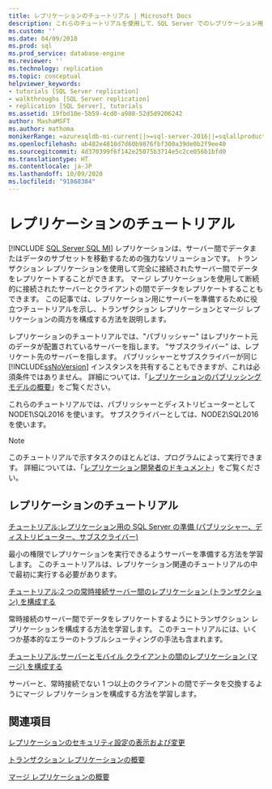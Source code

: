 ```yaml
---
title: レプリケーションのチュートリアル | Microsoft Docs
description: これらのチュートリアルを使用して、SQL Server でのレプリケーション用にサーバーを準備し、トランザクションとマージの両方のレプリケーションを構成する方法について説明します。
ms.custom: ''
ms.date: 04/09/2018
ms.prod: sql
ms.prod_service: database-engine
ms.reviewer: ''
ms.technology: replication
ms.topic: conceptual
helpviewer_keywords:
- tutorials [SQL Server replication]
- walkthroughs [SQL Server replication]
- replication [SQL Server], tutorials
ms.assetid: 19fbd10e-5b59-4cd0-a988-52d5d9206242
author: MashaMSFT
ms.author: mathoma
monikerRange: =azuresqldb-mi-current||>=sql-server-2016||=sqlallproducts-allversions
ms.openlocfilehash: ab482e4818d7d60b9876fbf300a39de0b2f9ee40
ms.sourcegitcommit: 4d370399f6f142e25075b3714e5c2ce056b1bfd0
ms.translationtype: HT
ms.contentlocale: ja-JP
ms.lasthandoff: 10/09/2020
ms.locfileid: "91868384"
---
```

# <a name="replication-tutorials"></a>レプリケーションのチュートリアル
[!INCLUDE [SQL Server SQL MI](../../includes/applies-to-version/sql-asdbmi.md)]
レプリケーションは、サーバー間でデータまたはデータのサブセットを移動するための強力なソリューションです。 トランザクション レプリケーションを使用して完全に接続されたサーバー間でデータをレプリケートすることができます。 マージ レプリケーションを使用して断続的に接続されたサーバーとクライアントの間でデータをレプリケートすることもできます。 この記事では、レプリケーション用にサーバーを準備するために役立つチュートリアルを示し、トランザクション レプリケーションとマージ レプリケーションの両方を構成する方法を説明します。 
  
レプリケーションのチュートリアルでは、"パブリッシャー" はレプリケート元のデータが配置されているサーバーを指します。 "サブスクライバー" は、レプリケート先のサーバーを指します。 パブリッシャーとサブスクライバーが同じ [!INCLUDE[ssNoVersion](../../includes/ssnoversion-md.md)] インスタンスを共有することもできますが、これは必須条件ではありません。 詳細については、「[レプリケーションのパブリッシング モデルの概要](../../relational-databases/replication/publish/replication-publishing-model-overview.md)」をご覧ください。  

これらのチュートリアルでは、パブリッシャーとディストリビューターとして NODE1\SQL2016 を使います。 サブスクライバーとしては、NODE2\SQL2016 を使います。 
  
> [!NOTE]  
> このチュートリアルで示すタスクのほとんどは、プログラムによって実行できます。 詳細については、「[レプリケーション開発者のドキュメント](../../relational-databases/replication/concepts/replication-developer-documentation.md)」をご覧ください。  
  
## <a name="replication-tutorials"></a>レプリケーションのチュートリアル  
[チュートリアル:レプリケーション用の SQL Server の準備 (パブリッシャー、ディストリビューター、サブスクライバー)](../../relational-databases/replication/tutorial-preparing-the-server-for-replication.md) 
 
最小の権限でレプリケーションを実行できるようサーバーを準備する方法を学習します。 このチュートリアルは、レプリケーション関連のチュートリアルの中で最初に実行する必要があります。  
  
[チュートリアル:2 つの常時接続サーバー間のレプリケーション (トランザクション) を構成する](../../relational-databases/replication/tutorial-replicating-data-between-continuously-connected-servers.md)

常時接続のサーバー間でデータをレプリケートするようにトランザクション レプリケーションを構成する方法を学習します。 このチュートリアルには、いくつか基本的なエラーのトラブルシューティングの手法も含まれます。 

  
[チュートリアル:サーバーとモバイル クライアントの間のレプリケーション (マージ) を構成する](../../relational-databases/replication/tutorial-replicating-data-with-mobile-clients.md)

サーバーと、常時接続でない 1 つ以上のクライアントの間でデータを交換するようにマージ レプリケーションを構成する方法を学習します。  
  
## <a name="see-also"></a>関連項目  
[レプリケーションのセキュリティ設定の表示および変更](../../relational-databases/replication/security/view-and-modify-replication-security-settings.md) 

[トランザクション レプリケーションの概要](./transactional/transactional-replication.md) 

[マージ レプリケーションの概要](./merge/merge-replication.md)

